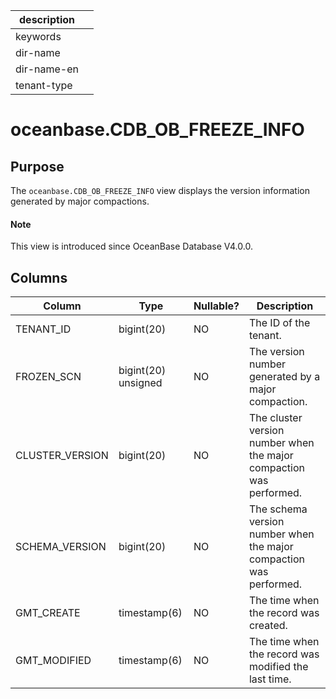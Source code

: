 | description ||
|---|---|
| keywords ||
| dir-name ||
| dir-name-en ||
| tenant-type ||

# oceanbase.CDB_OB_FREEZE_INFO

## Purpose

The `oceanbase.CDB_OB_FREEZE_INFO` view displays the version information generated by major compactions.

<main id="notice" type='explain'>
  <h4>Note</h4>
  <p>This view is introduced since OceanBase Database V4.0.0. </p>
</main>

## Columns

| Column | Type | Nullable? | Description |
| --- | --- | --- | --- |
| TENANT_ID | bigint(20) | NO | The ID of the tenant. |
| FROZEN_SCN | bigint(20) unsigned | NO | The version number generated by a major compaction. |
| CLUSTER_VERSION | bigint(20) | NO | The cluster version number when the major compaction was performed. |
| SCHEMA_VERSION | bigint(20) | NO | The schema version number when the major compaction was performed. |
| GMT_CREATE | timestamp(6) | NO | The time when the record was created. |
| GMT_MODIFIED | timestamp(6) | NO | The time when the record was modified the last time. |
